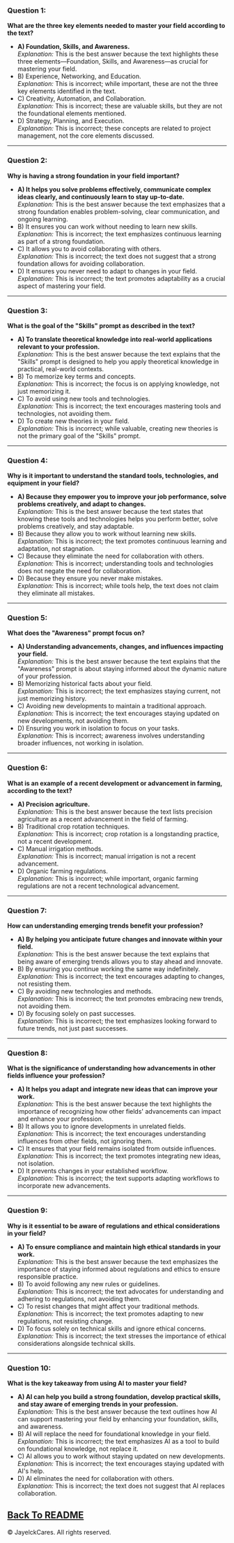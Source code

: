 
### Question 1:
**What are the three key elements needed to master your field according to the text?**
- **A) Foundation, Skills, and Awareness.**  
  *Explanation:* This is the best answer because the text highlights these three elements—Foundation, Skills, and Awareness—as crucial for mastering your field.
- B) Experience, Networking, and Education.  
  *Explanation:* This is incorrect; while important, these are not the three key elements identified in the text.
- C) Creativity, Automation, and Collaboration.  
  *Explanation:* This is incorrect; these are valuable skills, but they are not the foundational elements mentioned.
- D) Strategy, Planning, and Execution.  
  *Explanation:* This is incorrect; these concepts are related to project management, not the core elements discussed.

---

### Question 2:
**Why is having a strong foundation in your field important?**
- **A) It helps you solve problems effectively, communicate complex ideas clearly, and continuously learn to stay up-to-date.**  
  *Explanation:* This is the best answer because the text emphasizes that a strong foundation enables problem-solving, clear communication, and ongoing learning.
- B) It ensures you can work without needing to learn new skills.  
  *Explanation:* This is incorrect; the text emphasizes continuous learning as part of a strong foundation.
- C) It allows you to avoid collaborating with others.  
  *Explanation:* This is incorrect; the text does not suggest that a strong foundation allows for avoiding collaboration.
- D) It ensures you never need to adapt to changes in your field.  
  *Explanation:* This is incorrect; the text promotes adaptability as a crucial aspect of mastering your field.

---

### Question 3:
**What is the goal of the "Skills" prompt as described in the text?**
- **A) To translate theoretical knowledge into real-world applications relevant to your profession.**  
  *Explanation:* This is the best answer because the text explains that the "Skills" prompt is designed to help you apply theoretical knowledge in practical, real-world contexts.
- B) To memorize key terms and concepts.  
  *Explanation:* This is incorrect; the focus is on applying knowledge, not just memorizing it.
- C) To avoid using new tools and technologies.  
  *Explanation:* This is incorrect; the text encourages mastering tools and technologies, not avoiding them.
- D) To create new theories in your field.  
  *Explanation:* This is incorrect; while valuable, creating new theories is not the primary goal of the "Skills" prompt.

---

### Question 4:
**Why is it important to understand the standard tools, technologies, and equipment in your field?**
- **A) Because they empower you to improve your job performance, solve problems creatively, and adapt to changes.**  
  *Explanation:* This is the best answer because the text states that knowing these tools and technologies helps you perform better, solve problems creatively, and stay adaptable.
- B) Because they allow you to work without learning new skills.  
  *Explanation:* This is incorrect; the text promotes continuous learning and adaptation, not stagnation.
- C) Because they eliminate the need for collaboration with others.  
  *Explanation:* This is incorrect; understanding tools and technologies does not negate the need for collaboration.
- D) Because they ensure you never make mistakes.  
  *Explanation:* This is incorrect; while tools help, the text does not claim they eliminate all mistakes.

---

### Question 5:
**What does the "Awareness" prompt focus on?**
- **A) Understanding advancements, changes, and influences impacting your field.**  
  *Explanation:* This is the best answer because the text explains that the "Awareness" prompt is about staying informed about the dynamic nature of your profession.
- B) Memorizing historical facts about your field.  
  *Explanation:* This is incorrect; the text emphasizes staying current, not just memorizing history.
- C) Avoiding new developments to maintain a traditional approach.  
  *Explanation:* This is incorrect; the text encourages staying updated on new developments, not avoiding them.
- D) Ensuring you work in isolation to focus on your tasks.  
  *Explanation:* This is incorrect; awareness involves understanding broader influences, not working in isolation.

---

### Question 6:
**What is an example of a recent development or advancement in farming, according to the text?**
- **A) Precision agriculture.**  
  *Explanation:* This is the best answer because the text lists precision agriculture as a recent advancement in the field of farming.
- B) Traditional crop rotation techniques.  
  *Explanation:* This is incorrect; crop rotation is a longstanding practice, not a recent development.
- C) Manual irrigation methods.  
  *Explanation:* This is incorrect; manual irrigation is not a recent advancement.
- D) Organic farming regulations.  
  *Explanation:* This is incorrect; while important, organic farming regulations are not a recent technological advancement.

---

### Question 7:
**How can understanding emerging trends benefit your profession?**
- **A) By helping you anticipate future changes and innovate within your field.**  
  *Explanation:* This is the best answer because the text explains that being aware of emerging trends allows you to stay ahead and innovate.
- B) By ensuring you continue working the same way indefinitely.  
  *Explanation:* This is incorrect; the text encourages adapting to changes, not resisting them.
- C) By avoiding new technologies and methods.  
  *Explanation:* This is incorrect; the text promotes embracing new trends, not avoiding them.
- D) By focusing solely on past successes.  
  *Explanation:* This is incorrect; the text emphasizes looking forward to future trends, not just past successes.

---

### Question 8:
**What is the significance of understanding how advancements in other fields influence your profession?**
- **A) It helps you adapt and integrate new ideas that can improve your work.**  
  *Explanation:* This is the best answer because the text highlights the importance of recognizing how other fields' advancements can impact and enhance your profession.
- B) It allows you to ignore developments in unrelated fields.  
  *Explanation:* This is incorrect; the text encourages understanding influences from other fields, not ignoring them.
- C) It ensures that your field remains isolated from outside influences.  
  *Explanation:* This is incorrect; the text promotes integrating new ideas, not isolation.
- D) It prevents changes in your established workflow.  
  *Explanation:* This is incorrect; the text supports adapting workflows to incorporate new advancements.

---

### Question 9:
**Why is it essential to be aware of regulations and ethical considerations in your field?**
- **A) To ensure compliance and maintain high ethical standards in your work.**  
  *Explanation:* This is the best answer because the text emphasizes the importance of staying informed about regulations and ethics to ensure responsible practice.
- B) To avoid following any new rules or guidelines.  
  *Explanation:* This is incorrect; the text advocates for understanding and adhering to regulations, not avoiding them.
- C) To resist changes that might affect your traditional methods.  
  *Explanation:* This is incorrect; the text promotes adapting to new regulations, not resisting change.
- D) To focus solely on technical skills and ignore ethical concerns.  
  *Explanation:* This is incorrect; the text stresses the importance of ethical considerations alongside technical skills.

---

### Question 10:
**What is the key takeaway from using AI to master your field?**
- **A) AI can help you build a strong foundation, develop practical skills, and stay aware of emerging trends in your profession.**  
  *Explanation:* This is the best answer because the text outlines how AI can support mastering your field by enhancing your foundation, skills, and awareness.
- B) AI will replace the need for foundational knowledge in your field.  
  *Explanation:* This is incorrect; the text emphasizes AI as a tool to build on foundational knowledge, not replace it.
- C) AI allows you to work without staying updated on new developments.  
  *Explanation:* This is incorrect; the text encourages staying updated with AI's help.
- D) AI eliminates the need for collaboration with others.  
  *Explanation:* This is incorrect; the text does not suggest that AI replaces collaboration.
  
  
<a href="README.md">Back To README</a>
---

© JayelckCares. All rights reserved.

